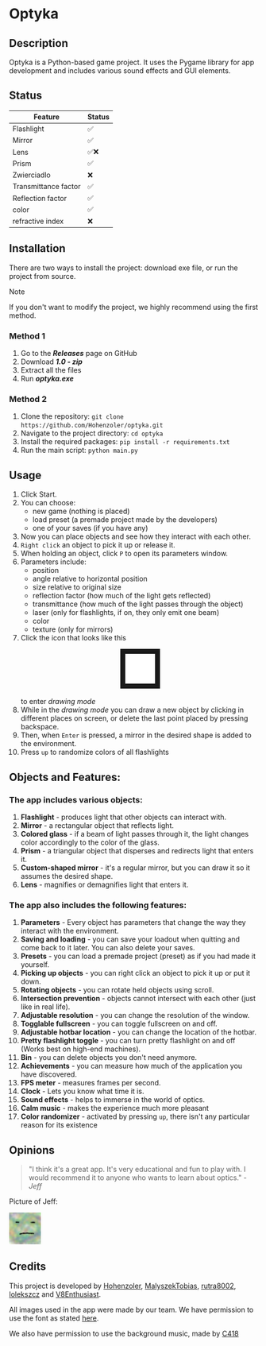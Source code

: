 # Optyka

## Description
Optyka is a Python-based game project. It uses the Pygame library for app development and includes various sound effects and GUI elements.

## Status
| Feature              | Status |
|----------------------|--------|
| Flashlight           | ✅      |
| Mirror               | ✅      |
| Lens                 | ✅❌     |
| Prism                | ✅      |
| Zwierciadlo          | ❌      |
| Transmittance factor | ✅      |
| Reflection factor    | ✅      |
| color                | ✅      |
| refractive index     | ❌      |

## Installation
There are two ways to install the project: download exe file, or run the project from source.

> [!NOTE]
> If you don't want to modify the project, we highly recommend using the first method.

### Method 1
1. Go to the ***Releases*** page on GitHub
2. Download ***1.0 - zip***
3. Extract all the files
4. Run ***optyka.exe***

### Method 2
1. Clone the repository: `git clone https://github.com/Hohenzoler/optyka.git`
2. Navigate to the project directory: `cd optyka`
3. Install the required packages: `pip install -r requirements.txt`
4. Run the main script: `python main.py`


## Usage
1. Click Start.
2. You can choose:
   - new game (nothing is placed)
   - load preset (a premade project made by the developers)
   - one of your saves (if you have any)
3. Now you can place objects and see how they interact with each other.
4. `Right click` an object to pick it up or release it.
5. When holding an object, click `P` to open its parameters window.
6. Parameters include:
   - position
   - angle relative to horizontal position
   - size relative to original size
   - reflection factor (how much of the light gets reflected)
   - transmittance (how much of the light passes through the object)
   - laser (only for flashlights, if on, they only emit one beam)
   - color 
   - texture (only for mirrors)
7. Click the icon that looks like this <p align="center"><img width="60" height="60" border = 10 src="https://github.com/Hohenzoler/optyka/blob/main/images/topopisy.png"></p>to enter _drawing mode_
8. While in the _drawing mode_ you can draw a new object by clicking in different places on screen, or delete the last point placed by pressing backspace.
9. Then, when `Enter` is pressed, a mirror in the desired shape is added to the environment.
10. Press `up` to randomize colors of all flashlights



## Objects and Features:
### The app includes various objects:
1. **Flashlight** - produces light that other objects can interact with.
2. **Mirror** - a rectangular object that reflects light.
3. **Colored glass** - if a beam of light passes through it, the light changes color accordingly to the color of the glass.
4. **Prism** - a triangular object that disperses and redirects light that enters it.
5. **Custom-shaped mirror** - it's a regular mirror, but you can draw it so it assumes the desired shape.
6. **Lens** - magnifies or demagnifies light that enters it.

### The app also includes the following features:
1. **Parameters** - Every object has parameters that change the way they interact with the environment.
2. **Saving and loading** - you can save your loadout when quitting and come back to it later. You can also delete your saves.
3. **Presets** - you can load a premade project (preset) as if you had made it yourself.
4. **Picking up objects** - you can right click an object to pick it up or put it down.
4. **Rotating objects** - you can rotate held objects using scroll.
5. **Intersection prevention** - objects cannot intersect with each other (just like in real life).
6. **Adjustable resolution** - you can change the resolution of the window.
7. **Togglable fullscreen** - you can toggle fullscreen on and off.
8. **Adjustable hotbar location** - you can change the location of the hotbar.
9. **Pretty flashlight toggle** - you can turn pretty flashlight on and off (Works best on high-end machines).
10. **Bin** - you can delete objects you don't need anymore.
11. **Achievements** - you can measure how much of the application you have discovered.
12. **FPS meter** - measures frames per second.
13. **Clock** - Lets you know what time it is.
14. **Sound effects** - helps to immerse in the world of optics.
15. **Calm music** - makes the experience much more pleasant
16. **Color randomizer** - activated by pressing `up`, there isn't any particular reason for its existence

## Opinions
> "I think it's a great app. It's very educational and fun to play with. I would recommend it to anyone who wants to learn about optics." - *Jeff*

Picture of Jeff:

![Jeff](images/Jeff.png)

## Credits
This project is developed by [Hohenzoler](https://github.com/Hohenzoler), [MalyszekTobias](https://github.com/MalyszekTobias), [rutra8002](https://github.com/rutra8002), [lolekszcz](https://github.com/lolekszcz) and [V8Enthusiast](https://github.com/V8Enthusiast).

All images used in the app were made by our team.
We have permission to use the font as stated [here](https://www.dafont.com/junegull.font).

We also have permission to use the background music, made by [C418](https://www.youtube.com/watch?v=XuZDeT8zI5c&ab_channel=C418-Topic)
